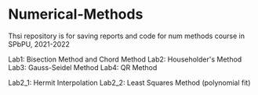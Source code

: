 # Numerical-Methods
Thsi repository is for saving reports and code for num methods course in SPbPU, 2021-2022

Lab1: Bisection Method and Chord Method
Lab2: Householder's Method
Lab3: Gauss-Seidel Method
Lab4: QR Method

Lab2_1: Hermit Interpolation
Lab2_2: Least Squares Method (polynomial fit)
